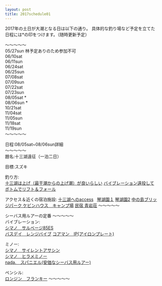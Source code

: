 ```yaml
---
layout: post
title: 2017schedule01
---
```


2017年の土日が大潮となる日は以下の通り。
具体的な釣り場など予定を立てた日程には\*の印をつけます。（随時更新予定）  
  
〜〜〜〜〜  
05/27sun 林予定ありのため参加不可  
06/10sat  
06/11sun  
06/24sat  
06/25sun  
07/08sat  
07/09sun  
07/22sat  
07/23sun  
08/05sat \*  
08/06sun \*  
10/21sat  
11/04sat  
11/05sun  
11/18sat  
11/19sun  
〜〜〜〜〜  


日程:08/05sat~08/06sun詳細  
〜〜〜〜〜  
題名:十三湖遠征（一泊二日）  

目標:スズキ  

釣り方:  
[十三湖は上げ（最干潮からの上げ潮）が良いらしい](https://www.youtube.com/watch?v=ClKuDukaGoI)
[バイブレーション遠投してボトムでリフト＆フォール](https://www.youtube.com/watch?v=SRd45ypObVk&t=71s)  

アクセス＆近くの宿泊施設:
[十三湖へのaccess](https://www.google.co.jp/maps/dir/%E9%9D%92%E6%A3%AE%E7%9C%8C%E9%9D%92%E6%A3%AE%E5%B8%82%E9%80%A0%E9%81%93%EF%BC%93%E4%B8%81%E7%9B%AE%EF%BC%94%E2%88%92%EF%BC%91%EF%BC%96+%E9%80%A0%E9%81%93%E5%B0%8F%E5%AD%A6%E6%A0%A1/%E3%80%92037-0403+%E9%9D%92%E6%A3%AE%E7%9C%8C%E4%BA%94%E6%89%80%E5%B7%9D%E5%8E%9F%E5%B8%82%E5%8D%81%E4%B8%89%E6%B7%B1%E6%B4%A5%EF%BC%98%EF%BC%90+%E5%8D%81%E4%B8%89%E9%83%B5%E4%BE%BF%E5%B1%80/@40.905374,140.2788776,10z/data=!4m14!4m13!1m5!1m1!1s0x5f9b9e622c99f8a9:0x8d8b2a47713b3662!2m2!1d140.7856371!2d40.8291232!1m5!1m1!1s0x5f9bc277f9127007:0xe0efb09788274a76!2m2!1d140.3268425!2d41.0312949!5i2)  
[琴湖園１](http://www.aptinet.jp/Detail_display_00000978.html)
[琴湖園2](http://www.a-bbn.jp/siura/sightseeing6.html)
[中の島ブリッジパーク ケビンハウス　キャンプ場](http://www.city.goshogawara.lg.jp/16_kanko/nakanoshima/wakimoto.html)
[民宿 青岩荘](http://www.aptinet.jp/Detail_display_00001174.html)
〜〜〜〜〜  

シーバス用ルアーの定番
〜〜〜〜〜  
バイブレーション:  
[シマノ　サルベージ85ES](http://fishing.shimano.co.jp/product/lure/1470)  
[バスデイ　レンジバイブ](http://www.bassday.co.jp/saltwater/)
[コアマン　IP(アイロンプレート)](http://www.coreman.jp/product/ironplate/)
  
ミノー:  
[シマノ　サイレントアサシン](http://fishing.shimano.co.jp/product/lure/4234)  
[シマノ　ヒラメミノー](http://fishing.shimano.co.jp/product/lure/3667)  
[nada.　スパニエル(安価なシーバス用ルアー)](http://www.fimosw.com/u/nada/amb8m2yfj6ooy8)
  
ペンシル:  
[ロンジン　フランキー](http://longin.jp/products_franky.html) 
〜〜〜〜〜  
